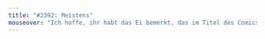 ```yaml
---
title: "#2392: Meistens"
mouseover: "Ich hoffe, ihr habt das Ei bemerkt, das im Titel des Comics versteckt war...?"
---
```


